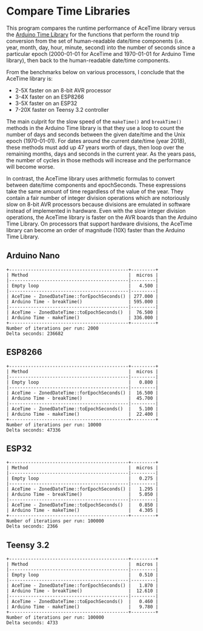 # Compare Time Libraries

This program compares the runtime performance of AceTime library versus the
[Arduino Time Library](https://github.com/PaulStoffregen/Time) for the
functions that perform the round trip conversion from the set of human-readable
date/time components (i.e. year, month, day, hour, minute, second) into the
number of seconds since a particular epoch (2000-01-01 for AceTime and
1970-01-01 for Arduino Time library), then back to the human-readable date/time
components.

From the benchmarks below on various processors, I conclude that the AceTime
library is:

* 2-5X faster on an 8-bit AVR processor
* 3-4X faster on an ESP8266
* 3-5X faster on an ESP32
* 7-20X faster on Teensy 3.2 controller

The main culprit for the slow speed of the `makeTime()` and `breakTime()`
methods in the Arduino Time library is that they use a loop to count the number
of days and seconds between the given date/time and the Unix epoch (1970-01-01).
For dates around the current date/time (year 2018), these methods must add up 47
years worth of days, then loop over the remaining months, days and seconds in
the current year. As the years pass, the number of cycles in those methods will
increase and the performance will become worse.

In contrast, the AceTime library uses arithmetic formulas to convert between
date/time components and epochSeconds. These expressions take the same amount of
time regardless of the value of the year. They contain a fair number of integer
division operations which are notoriously slow on 8-bit AVR processors because
divisions are emulated in software instead of implemented in hardware. Even with
the slow integer division operations, the AceTime library is faster on the AVR
boards than the Arduino Time Library. On processors that support hardware
divisions, the AceTime library can become an order of magnitude (10X) faster
than the Arduino Time Library.

## Arduino Nano

```
+--------------------------------------------+---------+
| Method                                     |  micros |
|--------------------------------------------|---------|
| Empty loop                                 |   4.500 |
|--------------------------------------------|---------|
| AceTime - ZonedDateTime::forEpochSeconds() | 277.000 |
| Arduino Time - breakTime()                 | 595.000 |
|--------------------------------------------|---------|
| AceTime - ZonedDateTime::toEpochSeconds()  |  76.500 |
| Arduino Time - makeTime()                  | 336.000 |
+--------------------------------------------+---------+
Number of iterations per run: 2000
Delta seconds: 236682
```

## ESP8266

```
+--------------------------------------------+---------+
| Method                                     |  micros |
|--------------------------------------------|---------|
| Empty loop                                 |   0.800 |
|--------------------------------------------|---------|
| AceTime - ZonedDateTime::forEpochSeconds() |  16.500 |
| Arduino Time - breakTime()                 |  45.700 |
|--------------------------------------------|---------|
| AceTime - ZonedDateTime::toEpochSeconds()  |   5.100 |
| Arduino Time - makeTime()                  |  22.400 |
+--------------------------------------------+---------+
Number of iterations per run: 10000
Delta seconds: 47336
```

## ESP32

```
+--------------------------------------------+---------+
| Method                                     |  micros |
|--------------------------------------------|---------|
| Empty loop                                 |   0.275 |
|--------------------------------------------|---------|
| AceTime - ZonedDateTime::forEpochSeconds() |   1.295 |
| Arduino Time - breakTime()                 |   5.050 |
|--------------------------------------------|---------|
| AceTime - ZonedDateTime::toEpochSeconds()  |   0.850 |
| Arduino Time - makeTime()                  |   4.305 |
+--------------------------------------------+---------+
Number of iterations per run: 100000
Delta seconds: 2366
```

## Teensy 3.2

```
+--------------------------------------------+---------+
| Method                                     |  micros |
|--------------------------------------------|---------|
| Empty loop                                 |   0.510 |
|--------------------------------------------|---------|
| AceTime - ZonedDateTime::forEpochSeconds() |   1.870 |
| Arduino Time - breakTime()                 |  12.610 |
|--------------------------------------------|---------|
| AceTime - ZonedDateTime::toEpochSeconds()  |   0.460 |
| Arduino Time - makeTime()                  |   9.780 |
+--------------------------------------------+---------+
Number of iterations per run: 100000
Delta seconds: 4733
```

